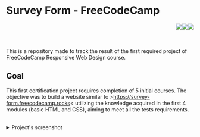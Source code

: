 # Survey Form - FreeCodeCamp

<img src="https://img.shields.io/badge/freecodecamp-27273D?style=for-the-badge&logo=freecodecamp&logoColor=white" align="right">
<img src="https://img.shields.io/badge/HTML5-E34F26?style=for-the-badge&logo=html5&logoColor=white" align="right"> 
<img src="https://img.shields.io/badge/CSS3-1572B6?style=for-the-badge&logo=css3&logoColor=white" align="right">

<br>
<br>
<br>

This is a repository made to track the result of the first required project of FreeCodeCamp Responsive Web Design course.


## Goal

This first certification project requires completion of 5 initial courses. The objective was to build a website similar to >https://survey-form.freecodecamp.rocks< utilizing the knowledge acquired in the first 4 modules (basic HTML and CSS), aiming to meet all the tests requirements.

<br>

<details>
<summary align="left">Project's screenshot</summary>
<br>

  ![Project's screenshot](images/projects-screenshot.png)

</details>
